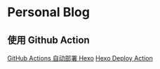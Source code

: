# Personal Blog

## 使用 Github Action

[GitHub Actions 自动部署 Hexo](https://zhuanlan.zhihu.com/p/133764310)
[Hexo Deploy Action](https://github.com/marketplace/actions/hexo-github-action)
